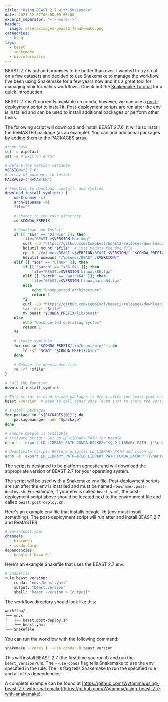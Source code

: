 ```yaml
---
title: "Using BEAST 2.7 with Snakemake"
date: 2023-12-07T00:00:00-00:00
excerpt_separator: "<!--more-->"
header:
  image: assets/images/beast2.7snakemake.png
categories:
  - blog
tags:
  - beast
  - snakemake
  - bioinformatics
---
```



BEAST 2.7 is out and promises to be better than ever. I wanted to try it out on a few datasets and decided to use Snakemake to manage the workflow. I've been using Snakemake for a few years now and it's a great tool for managing bioinformatics workflows. Check out the [Snakemake Tutorial](https://snakemake.readthedocs.io/en/stable/tutorial/tutorial.html) for a quick introduction.


<!--more-->

BEAST 2.7 isn't currently available on conda, however, we can use a [post-deployment](https://snakemake.readthedocs.io/en/stable/snakefiles/deployment.html#providing-post-deployment-scripts) script to install it. Post-deployment scripts are run after the env is installed and can be used to install additional packages or perform other tasks.

The following script will download and install BEAST 2.7.6. It will also install the ReMASTER package (as an example). You can add additional packages by adding them to the PACKAGES array.

```bash
#!env bash
set -o pipefail
set -e # Exit on error

# Define the version variable
VERSION="2.7.6"
# array of packages to install
PACKAGES=("ReMASTER")

# Function to download, install, and symlink
download_install_symlink() {
    os=$(uname -s)
    arch=$(uname -m)
    file=""

    # change to the envs directory
    cd $CONDA_PREFIX

    # Download and Install
    if [[ "$os" == "Darwin" ]]; then
        file="BEAST.v$VERSION.Mac.dmg"
        curl -LO "https://github.com/CompEvol/beast2/releases/download/v$VERSION/$file"
        hdiutil mount "$file"  # This mounts the dmg file
        cp -R "/Volumes/BEAST v$VERSION/BEAST $VERSION/" "$CONDA_PREFIX/lib/beast"
        hdiutil unmount "/Volumes/BEAST v$VERSION/"
    elif [[ "$os" == "Linux" ]]; then
        if [[ "$arch" == "x86_64" ]]; then
            file="BEAST.v$VERSION.Linux.x86.tgz"
        elif [[ "$arch" == "aarch64" ]]; then
            file="BEAST.v$VERSION.Linux.aarch64.tgz"
        else
            echo "Unsupported architecture"
            return 1
        fi
        curl -LO "https://github.com/CompEvol/beast2/releases/download/v$VERSION/$file"
        tar -xzvf "$file"
        mv beast "$CONDA_PREFIX/lib/beast"
    else
        echo "Unsupported operating system"
        return 1
    fi

    # Create symlinks
    for cmd in "$CONDA_PREFIX/lib/beast/bin/"*; do
        ln -sf "$cmd" "$CONDA_PREFIX/bin/"
    done
    
    # Remove the downloaded file
    rm -rf "$file"
}

# Call the function
download_install_symlink

# This script is used to add packages to beast after the beast.yaml env is installed
beast -version  # Need to call beast once (even just to query the version) to create support dirs

# Install packages
for package in "${PACKAGES[@]}"; do
    packagemanager -add "$package"
done

# Ensure beagle is available
# Activate script: Set up LD_LIBRARY_PATH for beagle
echo -e 'export LD_LIBRARY_PATH_CONDA_BACKUP="${LD_LIBRARY_PATH:-}"\nexport LD_LIBRARY_PATH=$CONDA_PREFIX/lib' > $CONDA_PREFIX/etc/conda/activate.d/beagle_activate.sh

# Deactivate script: Restore original LD_LIBRARY_PATH and clean up
echo -e 'export LD_LIBRARY_PATH=${LD_LIBRARY_PATH_CONDA_BACKUP:-}\nunset LD_LIBRARY_PATH_CONDA_BACKUP\n[ -z $LD_LIBRARY_PATH ] && unset LD_LIBRARY_PATH' > $CONDA_PREFIX/etc/conda/deactivate.d/beagle_deactivate.sh
```

The script is designed to be platform agnostic and will download the appropriate version of BEAST 2.7 for your operating system. 

The script will be used with a Snakemake env file. Post-deployment scripts are run after the env is installed and must be named `<envname>.post-deploy.sh`. For example, if your env is called `beast.yaml`, the post-deployment script above should be located next to the environment file and called `beast.post-deploy.sh`.

Here's an example env file that installs beagle-lib (env must install something). The post-deployment script will run after and install BEAST 2.7 and ReMASTER.

```yaml
# envs/beast.yaml
channels:
  - bioconda
  - conda-forge
dependencies:
  - beagle-lib==4.0.1
```

Here's an example Snakefile that uses the BEAST 2.7 env.

```python
# Snakefile
rule beast_version:
    conda: "envs/beast.yaml"
    output: "beast.version"
    shell: "beast -version > {output}"
```

The workflow directory should look like this:

```bash
workflow/
├── envs
│   ├── beast.post-deploy.sh
│   └── beast.yaml
└── Snakefile
```

You can run the workflow with the following command:

```bash
snakemake --cores 1 --use-conda -R beast_version  
```

This will install BEAST 2.7 (the first time you run it) and run the `beast_version` rule. The `--use-conda` flag tells Snakemake to use the env specified in the rule. The `-R` flag tells Snakemake to run the specified rule and all of its dependencies.

A complete example can be found at [https://github.com/Wytamma/using-beast-2.7-with-snakemake](https://github.com/Wytamma/using-beast-2.7-with-snakemake).